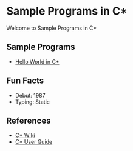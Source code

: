# Sample Programs in C*

Welcome to Sample Programs in C*

## Sample Programs

- [Hello World in C*](https://therenegadecoder.com/code/hello-world-in-c-star/)

## Fun Facts

- Debut: 1987
- Typing: Static

## References

- [C* Wiki](https://en.wikipedia.org/wiki/C*)
- [C* User Guide](http://people.csail.mit.edu/bradley/cm5docs/CM-5CStarUsersGuide.pdf)
